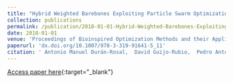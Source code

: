```yaml
---
title: "Hybrid Weighted Barebones Exploiting Particle Swarm Optimization Algorithm for Time Series Representation"
collection: publications
permalink: /publication/2018-01-01-Hybrid-Weighted-Barebones-Exploiting-Particle-Swarm-Optimization-Algorithm-for-Time-Series-Representation
date: 2018-01-01
venue: 'Proceedings of Bioinspired Optimization Methods and their Applications (BIOMA2018)'
paperurl: 'dx.doi.org/10.1007/978-3-319-91641-5_11'
citation: ' Antonio Manuel Durán-Rosal,  David Guijo-Rubio,  Pedro Antonio Gutiérrez,  César Hervás-Martínez, &quot;Hybrid Weighted Barebones Exploiting Particle Swarm Optimization Algorithm for Time Series Representation.&quot; Proceedings of Bioinspired Optimization Methods and their Applications (BIOMA2018), Vol. 10835, 2018, pp. 126--137.'
---
```

[Access paper here](http://dx.doi.org/10.1007/978-3-319-91641-5_11){:target="_blank"}
